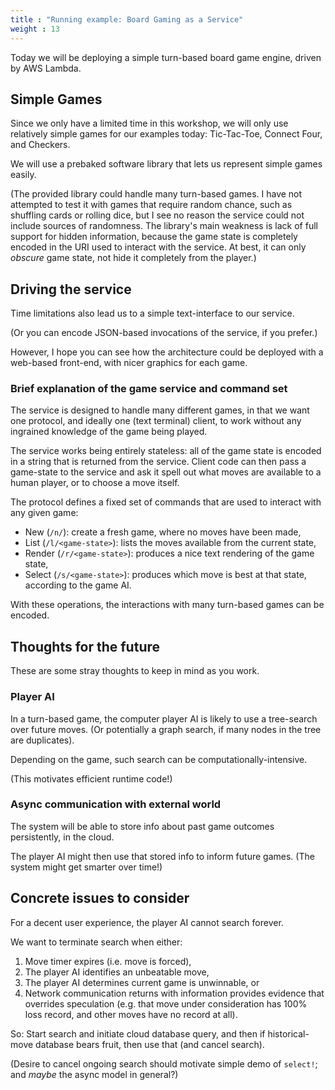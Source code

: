 ```yaml
---
title : "Running example: Board Gaming as a Service"
weight : 13
---
```


Today we will be deploying a simple turn-based board game engine, driven by AWS
Lambda.

## Simple Games

Since we only have a limited time in this workshop, we will only use relatively
simple games for our examples today\: Tic-Tac-Toe, Connect Four, and Checkers.

We will use a prebaked software library that lets us represent simple games
easily.

(The provided library could handle many turn-based games. I have not attempted
to test it with games that require random chance, such as shuffling cards or
rolling dice, but I see no reason the service could not include sources of
randomness. The library's main weakness is lack of full support for hidden
information, because the game state is completely encoded in the URI used to
interact with the service. At best, it can only *obscure* game state, not hide
it completely from the player.)

## Driving the service

Time limitations also lead us to a simple text-interface to our service.

(Or you can encode JSON-based invocations of the service, if you prefer.)

However, I hope you can see how the architecture could be deployed with a
web-based front-end, with nicer graphics for each game.

### Brief explanation of the game service and command set

The service is designed to handle many different games, in that we want one
protocol, and ideally one (text terminal) client, to work without any ingrained
knowledge of the game being played.

The service works being entirely stateless: all of the game state is encoded in
a string that is returned from the service. Client code can then pass a
game-state to the service and ask it spell out what moves are available to a
human player, or to choose a move itself.

The protocol defines a fixed set of commands that are used to interact with any
given game\:

 * New (`/n/`)\: create a fresh game, where no moves have been made,
 * List (`/l/<game-state>`)\: lists the moves available from the current state,
 * Render (`/r/<game-state>`)\: produces a nice text rendering of the game state,
 * Select (`/s/<game-state>`)\: produces which move is best at that state, according to the game AI.

With these operations, the interactions with many turn-based games can be encoded.

## Thoughts for the future

These are some stray thoughts to keep in mind as you work.

### Player AI

In a turn-based game, the computer player AI is likely to use a tree-search over
future moves. (Or potentially a graph search, if many nodes in the tree are
duplicates).

Depending on the game, such search can be computationally-intensive.

(This motivates efficient runtime code!)

### Async communication with external world

The system will be able to store info about past game outcomes persistently,
in the cloud.

The player AI might then use that stored info to inform future games. (The
system might get smarter over time!)

## Concrete issues to consider

For a decent user experience, the player AI cannot search forever.

We want to terminate search when either\:
 1. Move timer expires (i.e. move is forced),
 2. The player AI identifies an unbeatable move,
 3. The player AI determines current game is unwinnable, or
 4. Network communication returns with information provides evidence that
    overrides speculation (e.g. that move under consideration has 100% loss
    record, and other moves have no record at all).

So\: Start search and initiate cloud database query, and then if
historical-move database bears fruit, then use that (and cancel search).

   (Desire to cancel ongoing search should motivate simple demo of `select!`;
   and *maybe* the async model in general?)

